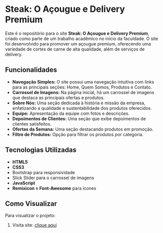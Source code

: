
# Steak: O Açougue e Delivery Premium

Este é o repositório para o site **Steak: O Açougue e Delivery Premium**, criado como parte de um trabalho acadêmico no início da faculdade. O site foi desenvolvido para promover um açougue premium, oferecendo uma variedade de cortes de carne de alta qualidade, além de serviços de delivery.

## Funcionalidades

- **Navegação Simples:** O site possui uma navegação intuitiva com links para as principais seções: Home, Quem Somos, Produtos e Contato.
- **Carrossel de Imagens:** Na página inicial, há um carrossel de imagens que destaca as principais ofertas e produtos.
- **Sobre Nós:** Uma seção dedicada à história e missão da empresa, enfatizando a qualidade e sustentabilidade dos produtos oferecidos.
- **Equipe:** Apresentação da equipe com fotos e descrições.
- **Depoimentos de Clientes:** Uma seção que exibe depoimentos de clientes satisfeitos.
- **Ofertas da Semana:** Uma seção destacando produtos em promoção.
- **Filtro de Produtos:** Opção para filtrar os produtos por categoria.

## Tecnologias Utilizadas

- **HTML5**
- **CSS3**
- Bootstrap para responsividade
- Slick Slider para o carrossel de imagens
- **JavaScript**
- **Remixicon** e **Font-Awesome** para ícones

## Como Visualizar

Para visualizar o projeto:

1. Visita site: [clique aqui](https://elasoares.github.io/projeto-site-de-carne/)
